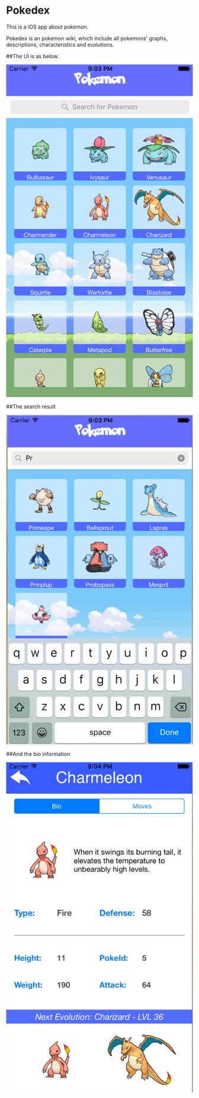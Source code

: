 # Pokedex
This is a iOS app about pokemon.

Pokedex is an pokemon wiki, which include all pokemons' graphs, descriptions, characteristics and evolutions.

##The UI is as below.

![](https://github.com/sicheng-duke/Pokedex/blob/master/pokemon.png)

##The search result

![](https://github.com/sicheng-duke/Pokedex/blob/master/Search.png)

##And the bio information

![](https://github.com/sicheng-duke/Pokedex/blob/master/bio.png)


